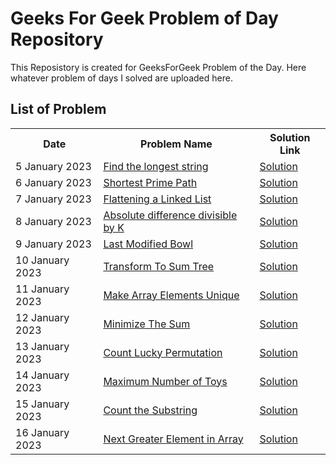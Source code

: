 <h1>Geeks For Geek Problem of Day Repository</h1>
<p>
This Reposistory is created for GeeksForGeek Problem of the Day. Here whatever problem of days I
solved are uploaded here. 
</p>
<h2>List of Problem</h2>
<table>
<tr>
<th>Date</th>
<th>Problem Name</th>
<th>Solution Link</th>
</tr>
<tr>
<td>5 January 2023</td>
<td><a href="https://practice.geeksforgeeks.org/problems/8d157f11af5416087251513cfc38ffc4d23be308/1">Find the longest string</a></td>
<td><a href="https://github.com/pratikvairat/Problem_Of_Day_GFG/blob/main/LongestString.cpp">Solution</td>
<tr>

<td>6 January 2023</td>
<td><a href="https://practice.geeksforgeeks.org/problems/1646a9b5169d7571cf672f2a31533af083d1f479/1">Shortest Prime Path</a></td>
<td><a href="https://github.com/pratikvairat/Problem_Of_Day_GFG/blob/main/Shortest_Prime_Path.cpp">Solution</td>
</tr>
<tr>
<td>7 January 2023</td>
<td><a href="https://practice.geeksforgeeks.org/problems/da62a798bca208c7a678c133569c3dc7f5b73500/1">Flattening a Linked List</a></td>
<td><a href="https://github.com/pratikvairat/Problem_Of_Day_GFG/blob/main/Flatten_A_Linked_List.cpp">Solution</a></td>
</tr>
<tr>
<td>8 January 2023</td>
<td><a href="https://practice.geeksforgeeks.org/problems/e0059183c88ab680b2f73f7d809fb8056fe9dc43/1">Absolute difference divisible by K</a></td>
<td><a href="https://github.com/pratikvairat/Problem_Of_Day_GFG/blob/main/Absolute_Diff_Divisiable_By_K.cpp">Solution</a></td>
</tr>
<tr>
<td>9 January 2023</td>
<td><a href="https://practice.geeksforgeeks.org/problems/33af95e5935f1f2a0c3f5083c4b9d0db68e97bd4/1">Last Modified Bowl</a></td>
<td><a href="https://github.com/pratikvairat/Problem_Of_Day_GFG/blob/main/Last_Modified_Bowl.cpp">Solution</a></td>
</tr>
<tr>
<td>10 January 2023</td>
<td><a href="https://practice.geeksforgeeks.org/problems/d7e0ce338b11f0be36877d9c35cc8dfad6636957/1">Transform To Sum Tree</a></td>
<td><a href="https://github.com/pratikvairat/Problem_Of_Day_GFG/blob/main/Transform_To_Sum_Tree.cpp">Solution</a></td>
<tr>
<td>11 January 2023</td>
<td><a href="https://practice.geeksforgeeks.org/problems/6e63df6d2ebdf6408a9b364128bb1123b5b13450/1"> Make Array Elements Unique</a></td>
<td><a href="https://github.com/pratikvairat/Problem_Of_Day_GFG/blob/main/Make_array_Unique.cpp">Solution</a></td>
</tr>
<tr>
<td>12 January 2023</td>
<td><a href="https://practice.geeksforgeeks.org/problems/86e609332c9ef4f6b8aa79db11a6c0808c4a1bca/1">Minimize The Sum</a></td>
<td><a href="https://github.com/pratikvairat/Problem_Of_Day_GFG/blob/main/Minimize_Sum.cpp">Solution</a></td>
</tr>
<tr>
<td>13 January 2023</td>
<td><a href="https://practice.geeksforgeeks.org/problems/e9e2da3de3eb35679ca7e17b752ae877635f1a26/1">Count Lucky Permutation</a></td>
<td><a href="https://github.com/pratikvairat/Problem_Of_Day_GFG/blob/main/Count_Lucky_Permutation.cpp">Solution</a></td>
</tr>
<tr>
<td>14 January 2023</td>
<td><a href="https://practice.geeksforgeeks.org/problems/maximum-number-of-toys/1">Maximum Number of Toys</td>
<td><a href="https://github.com/pratikvairat/Problem_Of_Day_GFG/blob/main/Maximum_No_Of_Toys.cpp">Solution</td>
</tr>
<tr>
<td>15 January 2023</td>
<td><a href="https://practice.geeksforgeeks.org/problems/f72994353d123b925ff20f0694b662191df03ea2/1">Count the Substring</a></td>
<td><a href="https://github.com/pratikvairat/Problem_Of_Day_GFG/blob/main/Count_The_Substrings.cpp">Solution</a></td>
</tr>
<tr>
<td>16 January 2023</td>
<td><a href="https://practice.geeksforgeeks.org/problems/214734e358208c1c6811d9b237b518f6b3c3c094/1">Next Greater Element in Array</a></td>
<td><a href="https://github.com/pratikvairat/Problem_Of_Day_GFG/blob/main/Next_Greater_Elements.cpp">Solution</a></td>
</tr>
</table>
